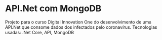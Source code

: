 # API.Net com MongoDB

Projeto para o curso Digital Innovation One do desenvolvimento de uma API.Net que consome dados dos infectados pelo coronavírus.
Tecnologias usadas: .Net Core, API, MongoDB
